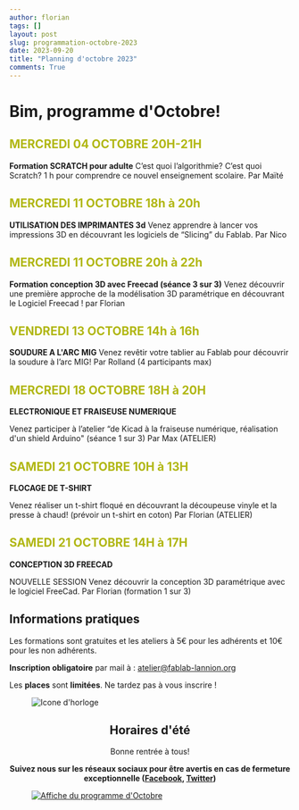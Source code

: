 ```yaml
---
author: florian
tags: []
layout: post
slug: programmation-octobre-2023
date: 2023-09-20
title: "Planning d'octobre 2023"
comments: True
---
```

Bim, programme d'Octobre!
========

<span style="color: #B1B714">MERCREDI 04 OCTOBRE 20H-21H</span>
--------
**Formation SCRATCH pour adulte**
C’est quoi l’algorithmie? C’est quoi Scratch? 1 h pour comprendre ce nouvel enseignement scolaire. Par Maïté


<span style="color: #B1B714">MERCREDI 11 OCTOBRE 18h à 20h</span>
--------
**UTILISATION DES IMPRIMANTES 3d**
Venez apprendre à lancer vos impressions 3D en
découvrant les logiciels de “Slicing” du Fablab. Par Nico

<span style="color: #B1B714">MERCREDI 11 OCTOBRE 20h à 22h</span>
--------
**Formation conception 3D avec Freecad (séance 3 sur 3)**
Venez découvrir une première approche de la modélisation 3D paramétrique en découvrant le Logiciel Freecad ! par Florian

<span style="color: #B1B714">VENDREDI 13 OCTOBRE 14h à 16h</span>
--------
**SOUDURE A L'ARC MIG**
Venez revêtir votre tablier au Fablab pour découvrir la soudure à l’arc MIG!  Par Rolland (4 participants max)

<span style="color: #B1B714">MERCREDI 18 OCTOBRE 18H à 20H</span>
--------
**ELECTRONIQUE ET FRAISEUSE NUMERIQUE**

Venez participer à l’atelier “de Kicad à la fraiseuse numérique, réalisation d'un shield Arduino" (séance 1 sur 3)
Par Max (ATELIER)

<span style="color: #B1B714">SAMEDI 21 OCTOBRE 10H à 13H</span>
--------
**FLOCAGE DE T-SHIRT**

Venez réaliser un t-shirt floqué en découvrant la découpeuse vinyle et la presse à chaud! (prévoir un t-shirt en coton)
Par Florian  (ATELIER)

<span style="color: #B1B714">SAMEDI 21 OCTOBRE 14H à 17H</span>
--------
**CONCEPTION 3D FREECAD**

NOUVELLE SESSION 
Venez découvrir la conception 3D paramétrique avec le logiciel FreeCad. Par Florian (formation 1 sur 3)

Informations pratiques
--------
Les formations sont gratuites et les ateliers à 5€ pour les adhérents et 10€ pour les non adhérents.

**Inscription obligatoire** par mail à : 
atelier@fablab-lannion.org

Les **places** sont **limitées**. Ne tardez pas à vous inscrire !


<figure>
<img src="{{ site.static_url }}/icone-horloge.png" alt="Icone d'horloge" />
</figure> 
<div align="center">
<h2>Horaires d'été</h2>

<p>Bonne rentrée à tous! </p>
<p><b>Suivez nous sur les réseaux sociaux pour être avertis en cas de fermeture exceptionnelle (<a href="https://www.facebook.com/fablablannion">Facebook</a>, <a href="https://twitter.com/notifications">Twitter</a>)</b></p>
</div>

<figure>
	<a href="{{ site.static_url }}/ProgFabLSept2023.png"><img src="{{ site.static_url }}/ateliers_octobre_fab.png" alt="Affiche du programme d'Octobre"></a>
</figure>

